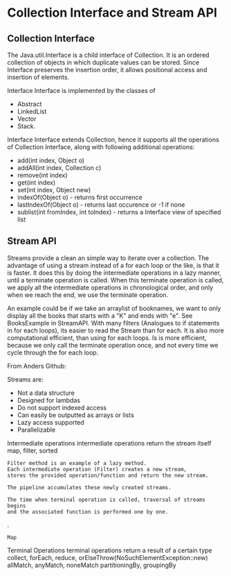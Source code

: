 # Collection Interface and Stream API


## Collection Interface

The Java.util.Interface is a child interface of Collection. 
It is an ordered collection of objects in which duplicate values can be stored. 
Since Interface preserves the insertion order, it allows positional access and insertion of elements. 

Interface Interface is implemented by the classes of 
-   Abstract 
-   LinkedList 
-   Vector 
-   Stack.

Interface Interface extends Collection, hence it supports all the operations of Collection Interface, 
along with following additional operations:
-   add(int index, Object o)
-   addAll(int index, Collection c)
-   remove(int index)
-   get(int index)
-   set(int index, Object new)
-   indexOf(Object o)                   - returns first occurrence
-   lastIndexOf(Object o)               - returns last occurence or -1 if none
-   sublist(int fromIndex, int toIndex) - returns a Interface view of specified list


## Stream API

Streams provide a clean an simple way to iterate over a collection.
The advantage of using a stream instead of a for each loop or the like, is that it is faster.
It does this by doing the intermediate operations in a lazy manner, until a terminate operation is called.
When this terminate operation is called, we apply all the intermediate operations in chronological order,
and only when we reach the end, we use the terminate operation.

An example could be if we take an arraylist of booknames, we want to only display all the books that starts with a "K" 
and ends with "e".
See BooksExample in StreamAPI.
With many filters (Analogues to if statements in for each loops), its easier to read the Stream than for each.
It is also more computational efficient, than using for each loops.
Is is more efficient, because we only call the terminate operation once, 
and not every time we cycle through the for each loop.


From Anders Github:

Streams are:
-   Not a data structure
-   Designed for lambdas
-   Do not support indexed access
-   Can easily be outputted as arrays or lists
-   Lazy access supported
-   Parallelizable



Intermediate operations
    intermediate operations return the stream itself
map, filter, sorted

    Filter method is an example of a lazy method.
    Each intermediate operation (Filter) creates a new stream, 
    stores the provided operation/function and return the new stream.
    
    The pipeline accumulates these newly created streams.
    
    The time when terminal operation is called, traversal of streams begins 
    and the associated function is performed one by one.

.
```
Map
```

Terminal Operations
        terminal operations return a result of a certain type
collect, forEach, reduce, orElseThrow(NoSuchElementException::new)
allMatch, anyMatch, noneMatch
partitioningBy, groupingBy

